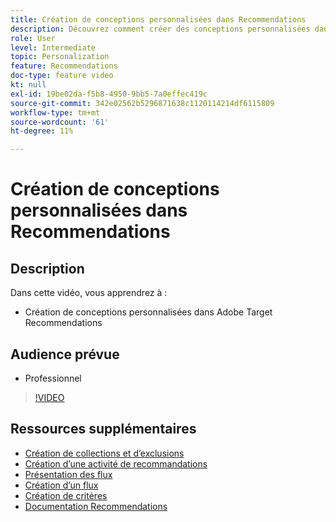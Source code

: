 ```yaml
---
title: Création de conceptions personnalisées dans Recommendations
description: Découvrez comment créer des conceptions personnalisées dans Adobe Target Recommendations.
role: User
level: Intermediate
topic: Personalization
feature: Recommendations
doc-type: feature video
kt: null
exl-id: 19be02da-f5b8-4950-9bb5-7a0effec419c
source-git-commit: 342e02562b5296871638c1120114214df6115809
workflow-type: tm+mt
source-wordcount: '61'
ht-degree: 11%

---
```


# Création de conceptions personnalisées dans Recommendations

## Description

Dans cette vidéo, vous apprendrez à :

* Création de conceptions personnalisées dans Adobe Target Recommendations

## Audience prévue

* Professionnel

>[!VIDEO](https://video.tv.adobe.com/v/27687?quality=12)

## Ressources supplémentaires

* [Création de collections et d’exclusions](create-collections-and-exclusions.md)
* [Création d’une activité de recommandations](create-a-recommendations-activity.md)
* [Présentation des flux](understanding-feeds.md)
* [Création d’un flux](create-a-feed.md)
* [Création de critères](create-criteria.md)
* [Documentation Recommendations](https://experienceleague.adobe.com/docs/target/using/recommendations/recommendations.html?lang=en)
